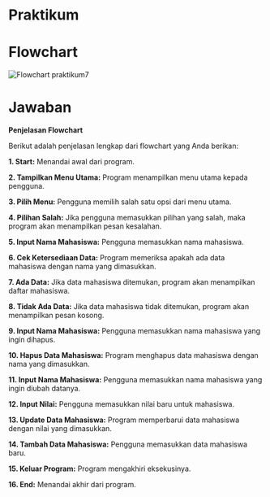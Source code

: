 # Praktikum

# Flowchart
![Flowchart praktikum7](https://github.com/user-attachments/assets/6bd11b10-53b4-4946-b89d-027d11505883)

# Jawaban
**Penjelasan Flowchart**

Berikut adalah penjelasan lengkap dari flowchart yang Anda berikan:

**1. Start:** Menandai awal dari program.

**2. Tampilkan Menu Utama:** Program menampilkan menu utama kepada pengguna.

**3. Pilih Menu:** Pengguna memilih salah satu opsi dari menu utama.

**4. Pilihan Salah:** Jika pengguna memasukkan pilihan yang salah, maka program akan menampilkan pesan kesalahan.

**5. Input Nama Mahasiswa:** Pengguna memasukkan nama mahasiswa.

**6. Cek Ketersediaan Data:** Program memeriksa apakah ada data mahasiswa dengan nama yang dimasukkan.

**7. Ada Data:** Jika data mahasiswa ditemukan, program akan menampilkan daftar mahasiswa.

**8. Tidak Ada Data:** Jika data mahasiswa tidak ditemukan, program akan menampilkan pesan kosong.

**9. Input Nama Mahasiswa:** Pengguna memasukkan nama mahasiswa yang ingin dihapus.

**10. Hapus Data Mahasiswa:** Program menghapus data mahasiswa dengan nama yang dimasukkan.

**11. Input Nama Mahasiswa:** Pengguna memasukkan nama mahasiswa yang ingin diubah datanya.

**12. Input Nilai:** Pengguna memasukkan nilai baru untuk mahasiswa.

**13. Update Data Mahasiswa:** Program memperbarui data mahasiswa dengan nilai yang dimasukkan.

**14. Tambah Data Mahasiswa:** Pengguna memasukkan data mahasiswa baru.

**15. Keluar Program:** Program mengakhiri eksekusinya.

**16. End:** Menandai akhir dari program.
